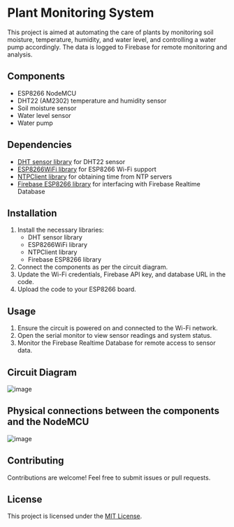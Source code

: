 # Plant Monitoring System

This project is aimed at automating the care of plants by monitoring soil moisture, temperature, humidity, and water level, and controlling a water pump accordingly. The data is logged to Firebase for remote monitoring and analysis.

## Components

- ESP8266 NodeMCU
- DHT22 (AM2302) temperature and humidity sensor
- Soil moisture sensor
- Water level sensor
- Water pump

## Dependencies

- [DHT sensor library](https://github.com/adafruit/DHT-sensor-library) for DHT22 sensor
- [ESP8266WiFi library](https://github.com/esp8266/Arduino/tree/master/libraries/ESP8266WiFi) for ESP8266 Wi-Fi support
- [NTPClient library](https://github.com/arduino-libraries/NTPClient) for obtaining time from NTP servers
- [Firebase ESP8266 library](https://github.com/mobizt/Firebase-ESP8266) for interfacing with Firebase Realtime Database

## Installation

1. Install the necessary libraries:
   - DHT sensor library
   - ESP8266WiFi library
   - NTPClient library
   - Firebase ESP8266 library
2. Connect the components as per the circuit diagram.
3. Update the Wi-Fi credentials, Firebase API key, and database URL in the code.
4. Upload the code to your ESP8266 board.

## Usage

1. Ensure the circuit is powered on and connected to the Wi-Fi network.
2. Open the serial monitor to view sensor readings and system status.
3. Monitor the Firebase Realtime Database for remote access to sensor data.

## Circuit Diagram

![image](https://github.com/KajalBhammar/Plant-Monitoring-Using-IOT/assets/93076200/05dd19b6-feae-4dfa-838c-ed55476c4b65)

## Physical connections between the components and the NodeMCU

![image](https://github.com/KajalBhammar/Plant-Monitoring-Using-IOT/assets/93076200/d98d1a6c-0f84-4938-90f4-5dab7d385aa0)

## Contributing

Contributions are welcome! Feel free to submit issues or pull requests.

## License

This project is licensed under the [MIT License](LICENSE).
